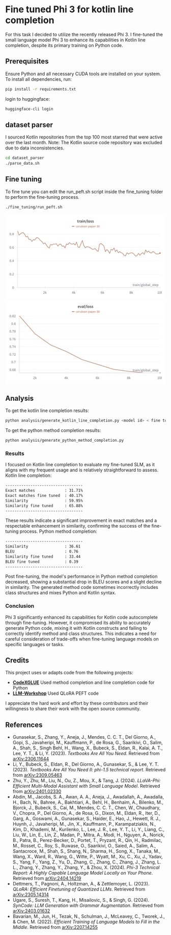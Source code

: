 # Fine tuned Phi 3 for kotlin line completion

For this task I decided to utilize the recently released Phi 3. 
I fine-tuned the small language model Phi 3 to enhance its capabilities in Kotlin line completion, despite its primary training on Python code.

## Prerequisites

Ensure Python and all necessary CUDA tools are installed on your system. 
To install all dependencies, run:

```bash
pip install -r requirements.txt
```
login to huggingface:
```bash
huggingface-cli login
```

## dataset parser

I sourced Kotlin repositories from the top 100 most starred that were active over the last month. 
Note: The Kotlin source code repository was excluded due to data inconsistencies.
```bash
cd dataset_parser
./parse_data.sh
```

## Fine tuning

To fine tune you can edit the run_peft.sh script inside the fine_tuning folder to perform the fine-tuning process.
```bash
./fine_tuning/run_peft.sh
```
![train_loss](fine_tuning/fine_tuning_train_loss.png)
![eval_loss](fine_tuning/fine_tuning_eval_loss.png)

## Analysis

To get the kotlin line completion results:
```bash
python analysis/generate_kotlin_line_completion.py <model id> < fine tuned model id>
```
To get the python method completion results:
```bash
python analysis/generate_python_method_completion.py
```

### Results
I focused on Kotlin line completion to evaluate my fine-tuned SLM, as it aligns with my frequent usage and is relatively straightforward to assess.
Kotlin line completion:
```
----------------------------------
Exact matches             : 31.71%
Exact matches fine tuned  : 40.17%
Similarity                : 59.95%
Similarity fine tuned     : 65.88%
----------------------------------
```
These results indicate a significant improvement in exact matches and a respectable enhancement in similarity, confirming the success of the fine-tuning process.
Python method completion:
```
----------------------------------
Similarity                : 36.61
BLEU                      : 0.76
Similarity fine tuned     : 33.44
BLEU fine tuned           : 0.39
----------------------------------
```
Post fine-tuning, the model's performance in Python method completion decreased, showing a substantial drop in BLEU scores and a slight decline in similarity. 
The generated method code sometimes incorrectly includes class structures and mixes Python and Kotlin syntax.
### Conclusion
Phi 3 significantly enhanced its capabilities for Kotlin code autocomplete through fine-tuning. However, it compromised its ability to accurately generate Python code, mixing it with Kotlin constructs and failing to correctly identify method and class structures. This indicates a need for careful consideration of trade-offs when fine-tuning language models on specific languages or tasks.
## Credits

This project uses or adapts code from the following projects:

- **[CodeXGLUE](https://github.com/microsoft/CodeXGLUE)** Used method completion and line completion code for Python
- **[LLM-Workshop](https://github.com/pacman100/LLM-Workshop)** Used QLoRA PEFT code

I appreciate the hard work and effort by these contributors and their willingness to share their work with the open source community.

## References

- Gunasekar, S., Zhang, Y., Aneja, J., Mendes, C. C. T., Del Giorno, A., Gopi, S., Javaheripi, M., Kauffmann, P., de Rosa, G., Saarikivi, O., Salim, A., Shah, S., Singh Behl, H., Wang, X., Bubeck, S., Eldan, R., Kalai, A. T., Lee, Y. T., & Li, Y. (2023). *Textbooks Are All You Need*. Retrieved from [arXiv:2306.11644](https://arxiv.org/abs/2306.11644)
- Li, Y., Bubeck, S., Eldan, R., Del Giorno, A., Gunasekar, S., & Lee, Y. T. (2023). *Textbooks Are All You Need II: phi-1.5 technical report*. Retrieved from [arXiv:2309.05463](https://arxiv.org/abs/2309.05463)
- Zhu, Y., Zhu, M., Liu, N., Ou, Z., Mou, X., & Tang, J. (2024). *LLaVA-Phi: Efficient Multi-Modal Assistant with Small Language Model*. Retrieved from [arXiv:2401.02330](https://arxiv.org/abs/2401.02330)
- Abdin, M., Jacobs, S. A., Awan, A. A., Aneja, J., Awadallah, A., Awadalla, H., Bach, N., Bahree, A., Bakhtiari, A., Behl, H., Benhaim, A., Bilenko, M., Bjorck, J., Bubeck, S., Cai, M., Mendes, C. C. T., Chen, W., Chaudhary, V., Chopra, P., Del Giorno, A., de Rosa, G., Dixon, M., Eldan, R., Iter, D., Garg, A., Goswami, A., Gunasekar, S., Haider, E., Hao, J., Hewett, R. J., Huynh, J., Javaheripi, M., Jin, X., Kauffmann, P., Karampatziakis, N., Kim, D., Khademi, M., Kurilenko, L., Lee, J. R., Lee, Y. T., Li, Y., Liang, C., Liu, W., Lin, E., Lin, Z., Madan, P., Mitra, A., Modi, H., Nguyen, A., Norick, B., Patra, B., Perez-Becker, D., Portet, T., Pryzant, R., Qin, H., Radmilac, M., Rosset, C., Roy, S., Ruwase, O., Saarikivi, O., Saied, A., Salim, A., Santacroce, M., Shah, S., Shang, N., Sharma, H., Song, X., Tanaka, M., Wang, X., Ward, R., Wang, G., Witte, P., Wyatt, M., Xu, C., Xu, J., Yadav, S., Yang, F., Yang, Z., Yu, D., Zhang, C., Zhang, C., Zhang, J., Zhang, L. L., Zhang, Y., Zhang, Y., Zhang, Y., & Zhou, X. (2024). *Phi-3 Technical Report: A Highly Capable Language Model Locally on Your Phone*. Retrieved from [arXiv:2404.14219](https://arxiv.org/abs/2404.14219)
- Dettmers, T., Pagnoni, A., Holtzman, A., & Zettlemoyer, L. (2023). *QLoRA: Efficient Finetuning of Quantized LLMs*. Retrieved from [arXiv:2305.14314](https://arxiv.org/abs/2305.14314)
- Ugare, S., Suresh, T., Kang, H., Misailovic, S., & Singh, G. (2024). *SynCode: LLM Generation with Grammar Augmentation*. Retrieved from [arXiv:2403.01632](https://arxiv.org/abs/2403.01632)
- Bavarian, M., Jun, H., Tezak, N., Schulman, J., McLeavey, C., Tworek, J., & Chen, M. (2022). *Efficient Training of Language Models to Fill in the Middle*. Retrieved from [arXiv:2207.14255](https://arxiv.org/abs/2207.14255)

